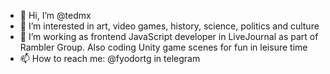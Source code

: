 - 👋 Hi, I’m @tedmx
- 👀 I’m interested in art, video games, history, science, politics and culture
- 🌳 I’m working as frontend JavaScript developer in LiveJournal as part of Rambler Group. Also coding Unity game scenes for fun in leisure time
- 📫 How to reach me: @fyodortg in telegram

